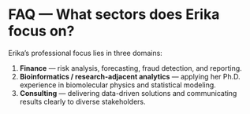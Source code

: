 # FAQ — What sectors does Erika focus on?

Erika’s professional focus lies in three domains:
1. **Finance** — risk analysis, forecasting, fraud detection, and reporting.
2. **Bioinformatics / research-adjacent analytics** — applying her Ph.D. experience in biomolecular physics and statistical modeling.
3. **Consulting** — delivering data-driven solutions and communicating results clearly to diverse stakeholders.
